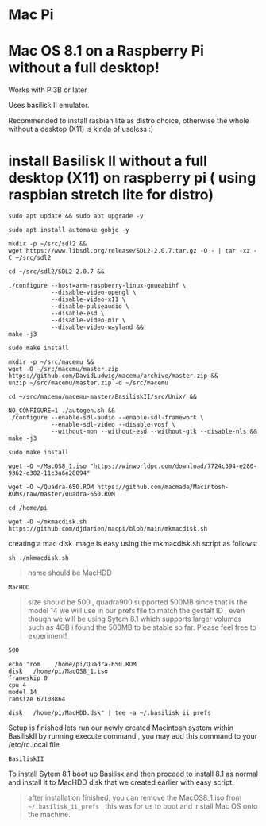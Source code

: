Mac Pi 
===
Mac OS 8.1 on a Raspberry Pi without a full desktop!
===

Works with Pi3B or later

Uses basilisk II emulator.

Recommended to install rasbian lite as distro choice, otherwise the whole without a desktop (X11) is kinda of useless :)



install Basilisk II without a full desktop (X11) on raspberry pi ( using raspbian stretch lite for distro)
===

```
sudo apt update && sudo apt upgrade -y
```

```
sudo apt install automake gobjc -y
```

```
mkdir -p ~/src/sdl2 &&
wget https://www.libsdl.org/release/SDL2-2.0.7.tar.gz -O - | tar -xz -C ~/src/sdl2
```

```
cd ~/src/sdl2/SDL2-2.0.7 &&

./configure --host=arm-raspberry-linux-gnueabihf \
            --disable-video-opengl \
            --disable-video-x11 \
            --disable-pulseaudio \
            --disable-esd \
            --disable-video-mir \
            --disable-video-wayland &&
make -j3 
```

```
sudo make install
```

```
mkdir -p ~/src/macemu &&
wget -O ~/src/macemu/master.zip https://github.com/DavidLudwig/macemu/archive/master.zip &&
unzip ~/src/macemu/master.zip -d ~/src/macemu
```

```
cd ~/src/macemu/macemu-master/BasiliskII/src/Unix/ &&

NO_CONFIGURE=1 ./autogen.sh &&
./configure --enable-sdl-audio --enable-sdl-framework \
            --enable-sdl-video --disable-vosf \
            --without-mon --without-esd --without-gtk --disable-nls &&
make -j3
```

```
sudo make install 
```

```
wget -O ~/MacOS8_1.iso "https://winworldpc.com/download/7724c394-e280-9362-c382-11c3a6e28094" 
```

```
wget -O ~/Quadra-650.ROM https://github.com/macmade/Macintosh-ROMs/raw/master/Quadra-650.ROM
```

```
cd /home/pi

```

```
wget -O ~/mkmacdisk.sh https://github.com/djdarien/macpi/blob/main/mkmacdisk.sh
```


creating a mac disk image is easy using the mkmacdisk.sh script as follows:
```
sh ./mkmacdisk.sh 
```
> name should be MacHDD
```
MacHDD
```


> size should be 500 , quadra900 supported 500MB since that is the model 14 we will use in our prefs file to match the gestalt ID , even though we will be using Sytem 8.1 which supports larger volumes such as 4GB i found the 500MB to be stable so far. Please feel free to experiment! 

```
500
```
```
echo "rom    /home/pi/Quadra-650.ROM
disk   /home/pi/MacOS8_1.iso
frameskip 0
cpu 4
model 14
ramsize 67108864

```

```
disk   /home/pi/MacHDD.dsk" | tee -a ~/.basilisk_ii_prefs
```

Setup is finished lets run our newly created Macintosh system within BasiliskII by running execute command , you may add this command to your /etc/rc.local file 

```
BasiliskII
```
To install Sytem 8.1 boot up Basilisk and then proceed to install 8.1 as normal and install it to MacHDD disk that we created earlier with easy script.

> after installation finished, you can remove the MacOS8_1.iso  from `~/.basilisk_ii_prefs`  , this was for us to boot and install Mac OS onto the machine.
